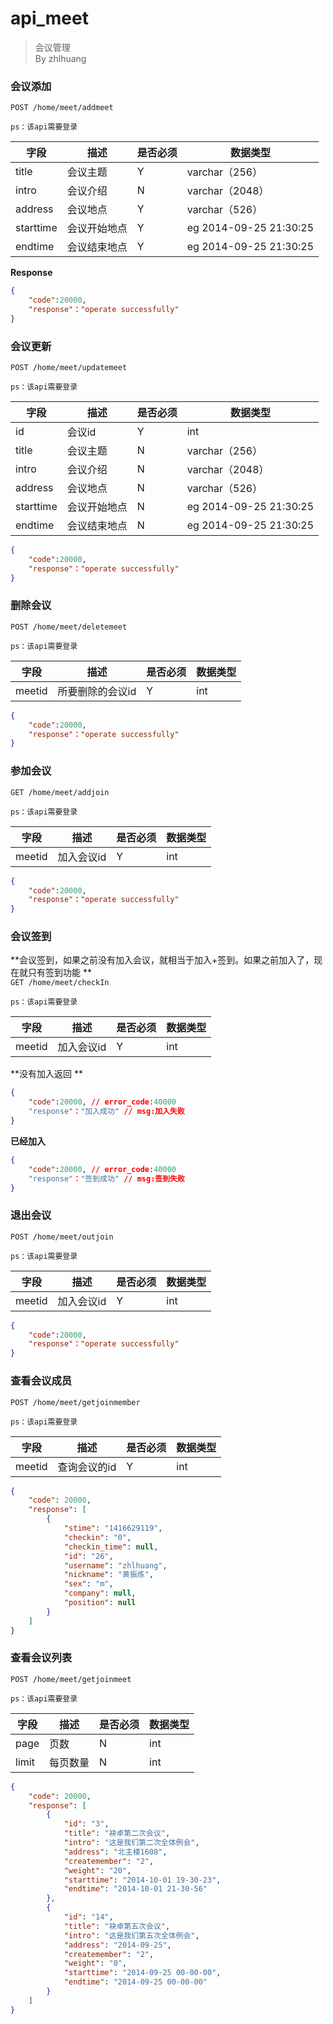 ﻿api_meet
===
> 会议管理  
> By zhlhuang


### 会议添加
`POST /home/meet/addmeet`
  
`ps：该api需要登录`  

字段  |描述 |  是否必须 |数据类型
------------ | -------------| -------------| -------------
title|会议主题|Y|varchar（256）
intro|会议介绍|N|varchar（2048）
address|会议地点|Y|varchar（526）
starttime|会议开始地点|Y|eg 2014-09-25 21:30:25
endtime|会议结束地点|Y|eg 2014-09-25 21:30:25

**Response**  

```json
{
    "code":20000,
    "response"："operate successfully"
}
```


### 会议更新
`POST /home/meet/updatemeet`

`ps：该api需要登录`  

字段  |描述 |  是否必须 |数据类型
------------ | -------------| -------------| -------------
id|会议id|Y|int
title|会议主题|N|varchar（256）
intro|会议介绍|N|varchar（2048）
address|会议地点|N|varchar（526）
starttime|会议开始地点|N|eg 2014-09-25 21:30:25
endtime|会议结束地点|N|eg 2014-09-25 21:30:25


```json
{
    "code":20000,
    "response"："operate successfully"
}
```


### 删除会议
`POST /home/meet/deletemeet`

`ps：该api需要登录`  

字段  |描述 |  是否必须 |数据类型
------------ | -------------| -------------| -------------
meetid|所要删除的会议id|Y|int

```json
{
    "code":20000,
    "response"："operate successfully"
}
```

### 参加会议
`GET /home/meet/addjoin`

`ps：该api需要登录`  

字段  |描述 |  是否必须 |数据类型
------------ | -------------| -------------| -------------
meetid|加入会议id|Y|int


```json
{
    "code":20000,
    "response"："operate successfully"
}
```

### 会议签到
**会议签到，如果之前没有加入会议，就相当于加入+签到。如果之前加入了，现在就只有签到功能 **  
`GET /home/meet/checkIn`

`ps：该api需要登录`  

字段  |描述 |  是否必须 |数据类型
------------ | -------------| -------------| -------------
meetid|加入会议id|Y|int

**没有加入返回 **  
```json
{
    "code":20000, // error_code:40000
    "response"："加入成功" // msg:加入失败
}
```

**已经加入**  

```json
{
    "code":20000, // error_code:40000
    "response"："签到成功" // msg:签到失败
}
```


### 退出会议
`POST /home/meet/outjoin`

`ps：该api需要登录`  

字段  |描述 |  是否必须 |数据类型
------------ | -------------| -------------| -------------
meetid|加入会议id|Y|int


```json
{
    "code":20000,
    "response"："operate successfully"
}
```



### 查看会议成员
`POST /home/meet/getjoinmember`

`ps：该api需要登录` 

 
字段  |描述 |  是否必须 |数据类型
------------ | -------------| -------------| -------------
meetid|查询会议的id|Y|int


```json
{
    "code": 20000,
    "response": [
        {
            "stime": "1416629119",
            "checkin": "0",
            "checkin_time": null,
            "id": "26",
            "username": "zhlhuang",
            "nickname": "黄振炼",
            "sex": "m",
            "company": null,
            "position": null
        }
    ]
}
```


### 查看会议列表
`POST /home/meet/getjoinmeet`

`ps：该api需要登录`   

字段  |描述 |  是否必须 |数据类型
------------ | -------------| -------------| -------------
page|页数|N|int
limit|每页数量|N|int

```json
{
    "code": 20000,
    "response": [
        {
            "id": "3",
            "title": "袂卓第二次会议",
            "intro": "这是我们第二次全体例会",
            "address": "北主楼1608",
            "createmember": "2",
            "weight": "20",
            "starttime": "2014-10-01 19-30-23",
            "endtime": "2014-10-01 21-30-56"
        },
        {
            "id": "14",
            "title": "袂卓第五次会议",
            "intro": "这是我们第五次全体例会",
            "address": "2014-09-25",
            "createmember": "2",
            "weight": "0",
            "starttime": "2014-09-25 00-00-00",
            "endtime": "2014-09-25 00-00-00"
        }
    ]
}
```

